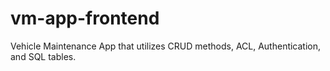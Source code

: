 # vm-app-frontend

Vehicle Maintenance App that utilizes CRUD methods, ACL, Authentication, and SQL tables.
